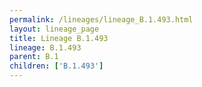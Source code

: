 ```yaml
---
permalink: /lineages/lineage_B.1.493.html
layout: lineage_page
title: Lineage B.1.493
lineage: B.1.493
parent: B.1
children: ['B.1.493']
---
```

